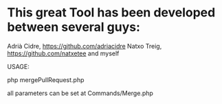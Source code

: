 This great Tool has been developed between several guys:
=====
Adrià Cidre, https://github.com/adriacidre
Natxo Treig, https://github.com/natxetee
and myself


USAGE:

php mergePullRequest.php <githubUser> <githubPassword> <owner> <repo>

all parameters can be set at Commands/Merge.php
